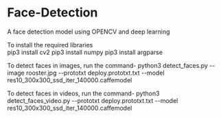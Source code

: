 # Face-Detection
A face detection model using OPENCV and deep learning

To install the required libraries<br/>
pip3 install cv2
pip3 install numpy
pip3 install argparse

To detect faces in images, run the command-
python3 detect_faces.py --image rooster.jpg --prototxt deploy.prototxt.txt --model res10_300x300_ssd_iter_140000.caffemodel

To detect faces in videos, run the command-
python3 detect_faces_video.py --prototxt deploy.prototxt.txt --model res10_300x300_ssd_iter_140000.caffemodel
